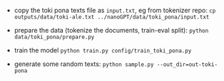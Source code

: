 
- copy the toki pona texts file as `input.txt`, eg from tokenizer repo:
```cp outputs/data/toki-ale.txt ../nanoGPT/data/toki_pona/input.txt```

- prepare the data (tokenize the documents, train-eval split):
`python data/toki_pona/prepare.py`
- train the model
`python train.py config/train_toki_pona.py`
- generate some random texts:
`python sample.py --out_dir=out-toki-pona`